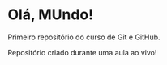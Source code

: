 # Olá, MUndo!
 Primeiro repositório do curso de Git e GitHub.

Repositório criado durante uma aula ao vivo!